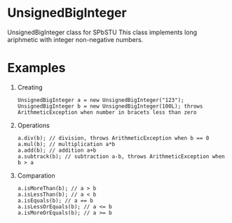 # UnsignedBigInteger
UnsignedBigInteger class for SPbSTU
This class implements long ariphmetic with integer non-negative numbers.
# Examples
1. Creating
    ```
    UnsignedBigInteger a = new UnsignedBigInteger("123");
    UnsignedBigInteger b = new UnsignedBigInteger(100L); throws ArithmeticException when number in bracets less than zero
    ```
2. Operations
    ```
    a.div(b); // division, throws ArithmeticException when b == 0
    a.mul(b); // multiplication a*b
    a.add(b); // addition a+b
    a.subtrack(b); // subtraction a-b, throws ArithmeticException when b > a
    ```
3. Comparation
    ```
    a.isMoreThan(b); // a > b
    a.isLessThan(b); // a < b
    a.isEquals(b); // a == b
    a.isLessOrEquals(b); // a <= b
    a.isMoreOrEquals(b); // a >= b
    ```
